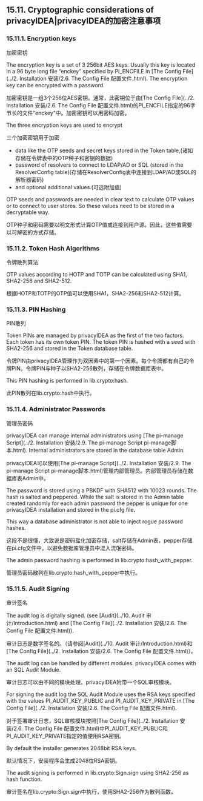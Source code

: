 ## 15.11. Cryptographic considerations of privacyIDEA|privacyIDEA的加密注意事项

### 15.11.1. Encryption keys

加密密钥

The encryption key is a set of 3 256bit AES keys. Usually this key is located in a 96 byte long file “enckey” specified by PI_ENCFILE in [The Config File](../2. Installation 安装/2.6. The Config File 配置文件.html). The encryption key can be encrypted with a password.

加密密钥是一组3个256位AES密钥。通常，此密钥位于由[The Config File](../2. Installation 安装/2.6. The Config File 配置文件.html)的PI_ENCFILE指定的96字节长的文件“enckey”中。加密密钥可以用密码加密。

The three encryption keys are used to encrypt

三个加密密钥用于加密

* data like the OTP seeds and secret keys stored in the Token table,(诸如存储在令牌表中的OTP种子和密钥的数据)
* password of resolvers to connect to LDAP/AD or SQL (stored in the ResolverConfig table)(存储在ResolverConfig表中连接到LDAP/AD或SQL的解析器密码)
* and optional additional values.(可选附加值)

OTP seeds and passwords are needed in clear text to calculate OTP values or to connect to user stores. So these values need to be stored in a decryptable way.

OTP种子和密码需要以明文形式计算OTP值或连接到用户源。因此，这些值需要以可解密的方式存储。

### 15.11.2. Token Hash Algorithms

令牌散列算法

OTP values according to HOTP and TOTP can be calculated using SHA1, SHA2-256 and SHA2-512.

根据HOTP和TOTP的OTP值可以使用SHA1，SHA2-256和SHA2-512计算。

### 15.11.3. PIN Hashing

PIN散列

Token PINs are managed by privacyIDEA as the first of the two factors. Each token has its own token PIN. The token PIN is hashed with a seed with SHA2-256 and stored in the Token database table.

令牌PIN由privacyIDEA管理作为双因素中的第一个因素。每个令牌都有自己的令牌PIN。令牌PIN与种子以SHA2-256散列，存储在令牌数据库表中。

This PIN hashing is performed in lib.crypto:hash.

此PIN散列在lib.crypto:hash中执行。

### 15.11.4. Administrator Passwords

管理员密码

privacyIDEA can manage internal administrators using [The pi-manage Script](../2. Installation 安装/2.9. The pi-manage Script pi-manage脚本.html). Internal administrators are stored in the database table Admin.

privacyIDEA可以使用[The pi-manage Script](../2. Installation 安装/2.9. The pi-manage Script pi-manage脚本.html)管理内部管理员。内部管理员存储在数据库表Admin中。

The password is stored using a PBKDF with SHA512 with 10023 rounds. The hash is salted and peppered. While the salt is stored in the Admin table created randomly for each admin password the pepper is unique for one privacyIDEA installation and stored in the pi.cfg file.

This way a database administrator is not able to inject rogue password hashes.

这段不是很懂，大致说是密码盐化加密存储，salt存储在Admin表，pepper存储在pi.cfg文件中。以避免数据库管理员中混入流氓密码。

The admin password hashing is performed in lib.crypto:hash_with_pepper.

管理员密码散列在lib.crypto:hash_with_pepper中执行。

### 15.11.5. Audit Signing

审计签名

The audit log is digitally signed. (see [Audit](../10. Audit 审计/Introduction.html) and [The Config File](../2. Installation 安装/2.6. The Config File 配置文件.html)).

审计日志是数字签名的。（请参阅[Audit](../10. Audit 审计/Introduction.html)和[The Config File](../2. Installation 安装/2.6. The Config File 配置文件.html)）。

The audit log can be handled by different modules. privacyIDEA comes with an SQL Audit Module.

审计日志可以由不同的模块处理。privacyIDEA附带一个SQL审核模块。

For signing the audit log the SQL Audit Module uses the RSA keys specified with the values PI_AUDIT_KEY_PUBLIC and PI_AUDIT_KEY_PRIVATE in [The Config File](../2. Installation 安装/2.6. The Config File 配置文件.html).

对于签署审计日志，SQL审核模块按照[The Config File](../2. Installation 安装/2.6. The Config File 配置文件.html)中PI_AUDIT_KEY_PUBLIC和PI_AUDIT_KEY_PRIVATE指定的值使用RSA密钥。

By default the installer generates 2048bit RSA keys.

默认情况下，安装程序会生成2048位RSA密钥。

The audit signing is performed in lib.crypto:Sign.sign using SHA2-256 as hash function.

审计签名在lib.crypto:Sign.sign中执行，使用SHA2-256作为散列函数。
